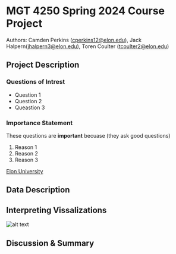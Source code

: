 # MGT 4250 Spring 2024 Course Project
Authors: Camden Perkins (cperkins12@elon.edu), Jack Halpern(jhalpern3@elon.edu), Toren Coulter (tcoulter2@elon.edu)


## Project Description
### Questions of Intrest
- Question 1
- Question 2
- Queastion 3
### Importance Statement
These questions are **important** becuase (they ask good questions)
1. Reason 1
2. Reason 2
3. Reason 3


[Elon University](https://elon.edu)

## Data Description


## Interpreting Vissalizations
![alt text](image.jpg)


## Discussion & Summary
